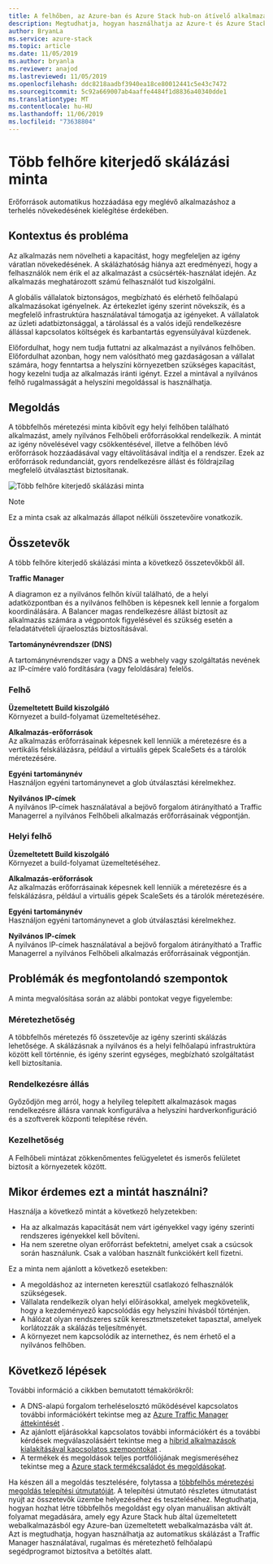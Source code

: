 ```yaml
---
title: A felhőben, az Azure-ban és Azure Stack hub-on átívelő alkalmazások létrehozásának mintája.
description: Megtudhatja, hogyan használhatja az Azure-t és Azure Stack hub-t egy skálázható, Felhőbeli alkalmazások létrehozásához.
author: BryanLa
ms.service: azure-stack
ms.topic: article
ms.date: 11/05/2019
ms.author: bryanla
ms.reviewer: anajod
ms.lastreviewed: 11/05/2019
ms.openlocfilehash: ddc8218aadbf3940ea18ce80012441c5e43c7472
ms.sourcegitcommit: 5c92a669007ab4aaffe4484f1d8836a40340dde1
ms.translationtype: MT
ms.contentlocale: hu-HU
ms.lasthandoff: 11/06/2019
ms.locfileid: "73638804"
---
```

# <a name="cross-cloud-scaling-pattern"></a>Több felhőre kiterjedő skálázási minta

Erőforrások automatikus hozzáadása egy meglévő alkalmazáshoz a terhelés növekedésének kielégítése érdekében.

## <a name="context-and-problem"></a>Kontextus és probléma

Az alkalmazás nem növelheti a kapacitást, hogy megfeleljen az igény váratlan növekedésének. A skálázhatóság hiánya azt eredményezi, hogy a felhasználók nem érik el az alkalmazást a csúcsérték-használat idején. Az alkalmazás meghatározott számú felhasználót tud kiszolgálni.

A globális vállalatok biztonságos, megbízható és elérhető felhőalapú alkalmazásokat igényelnek. Az értekezlet igény szerint növekszik, és a megfelelő infrastruktúra használatával támogatja az igényeket. A vállalatok az üzleti adatbiztonsággal, a tárolással és a valós idejű rendelkezésre állással kapcsolatos költségek és karbantartás egyensúlyával küzdenek.

Előfordulhat, hogy nem tudja futtatni az alkalmazást a nyilvános felhőben. Előfordulhat azonban, hogy nem valósítható meg gazdaságosan a vállalat számára, hogy fenntartsa a helyszíni környezetben szükséges kapacitást, hogy kezelni tudja az alkalmazás iránti igényt. Ezzel a mintával a nyilvános felhő rugalmasságát a helyszíni megoldással is használhatja.

## <a name="solution"></a>Megoldás

A többfelhős méretezési minta kibővít egy helyi felhőben található alkalmazást, amely nyilvános Felhőbeli erőforrásokkal rendelkezik. A mintát az igény növelésével vagy csökkentésével, illetve a felhőben lévő erőforrások hozzáadásával vagy eltávolításával indítja el a rendszer. Ezek az erőforrások redundanciát, gyors rendelkezésre állást és földrajzilag megfelelő útválasztást biztosítanak.

![Több felhőre kiterjedő skálázási minta](media/pattern-cross-cloud-scale/cross-cloud-scaling.png)

> [!NOTE]
> Ez a minta csak az alkalmazás állapot nélküli összetevőire vonatkozik.

## <a name="components"></a>Összetevők

A több felhőre kiterjedő skálázási minta a következő összetevőkből áll.

**Traffic Manager**  

A diagramon ez a nyilvános felhőn kívül található, de a helyi adatközpontban és a nyilvános felhőben is képesnek kell lennie a forgalom koordinálására. A Balancer magas rendelkezésre állást biztosít az alkalmazás számára a végpontok figyelésével és szükség esetén a feladatátvételi újraelosztás biztosításával.

**Tartománynévrendszer (DNS)**  

A tartománynévrendszer vagy a DNS a webhely vagy szolgáltatás nevének az IP-címére való fordítására (vagy feloldására) felelős.

### <a name="cloud"></a>Felhő

**Üzemeltetett Build kiszolgáló**  
Környezet a build-folyamat üzemeltetéséhez.

**Alkalmazás-erőforrások**  
Az alkalmazás erőforrásainak képesnek kell lenniük a méretezésre és a vertikális felskálázásra, például a virtuális gépek ScaleSets és a tárolók méretezésére.

**Egyéni tartománynév**  
Használjon egyéni tartománynevet a glob útválasztási kérelmekhez.

**Nyilvános IP-címek**  
A nyilvános IP-címek használatával a bejövő forgalom átirányítható a Traffic Managerrel a nyilvános Felhőbeli alkalmazás erőforrásainak végpontján.  

### <a name="local-cloud"></a>Helyi felhő

**Üzemeltetett Build kiszolgáló**  
Környezet a build-folyamat üzemeltetéséhez.

**Alkalmazás-erőforrások**  
Az alkalmazás erőforrásainak képesnek kell lenniük a méretezésre és a felskálázásra, például a virtuális gépek ScaleSets és a tárolók méretezésére.

**Egyéni tartománynév**  
Használjon egyéni tartománynevet a glob útválasztási kérelmekhez.

**Nyilvános IP-címek**  
A nyilvános IP-címek használatával a bejövő forgalom átirányítható a Traffic Managerrel a nyilvános Felhőbeli alkalmazás erőforrásainak végpontján. 

## <a name="issues-and-considerations"></a>Problémák és megfontolandó szempontok

A minta megvalósítása során az alábbi pontokat vegye figyelembe:

### <a name="scalability"></a>Méretezhetőség

A többfelhős méretezés fő összetevője az igény szerinti skálázás lehetősége. A skálázásnak a nyilvános és a helyi felhőalapú infrastruktúra között kell történnie, és igény szerint egységes, megbízható szolgáltatást kell biztosítania.

### <a name="availability"></a>Rendelkezésre állás

Győződjön meg arról, hogy a helyileg telepített alkalmazások magas rendelkezésre állásra vannak konfigurálva a helyszíni hardverkonfiguráció és a szoftverek központi telepítése révén.

### <a name="manageability"></a>Kezelhetőség

A Felhőbeli mintázat zökkenőmentes felügyeletet és ismerős felületet biztosít a környezetek között.

## <a name="when-to-use-this-pattern"></a>Mikor érdemes ezt a mintát használni?

Használja a következő mintát a következő helyzetekben:

- Ha az alkalmazás kapacitását nem várt igényekkel vagy igény szerinti rendszeres igényekkel kell bővíteni.
- Ha nem szeretne olyan erőforrást befektetni, amelyet csak a csúcsok során használunk. Csak a valóban használt funkciókért kell fizetni.

Ez a minta nem ajánlott a következő esetekben:

- A megoldáshoz az interneten keresztül csatlakozó felhasználók szükségesek.
- Vállalata rendelkezik olyan helyi előírásokkal, amelyek megkövetelik, hogy a kezdeményező kapcsolódás egy helyszíni hívásból történjen.
- A hálózat olyan rendszeres szűk keresztmetszeteket tapasztal, amelyek korlátozzák a skálázás teljesítményét.
- A környezet nem kapcsolódik az internethez, és nem érhető el a nyilvános felhőben.

## <a name="next-steps"></a>Következő lépések

További információ a cikkben bemutatott témakörökről:
- A DNS-alapú forgalom terheléselosztó működésével kapcsolatos további információkért tekintse meg az [Azure Traffic Manager áttekintését](/azure/traffic-manager/traffic-manager-overview) .
- Az ajánlott eljárásokkal kapcsolatos további információkért és a további kérdések megválaszolásáért tekintse meg a [hibrid alkalmazások kialakításával kapcsolatos szempontokat](overview-app-design-considerations.md) .
- A termékek és megoldások teljes portfóliójának megismeréséhez tekintse meg a [Azure stack termékcsaládot és megoldásokat](/azure-stack).

Ha készen áll a megoldás tesztelésére, folytassa a [többfelhős méretezési megoldás telepítési útmutatóját](solution-deployment-guide-cross-cloud-scaling.md). A telepítési útmutató részletes útmutatást nyújt az összetevők üzembe helyezéséhez és teszteléséhez. Megtudhatja, hogyan hozhat létre többfelhős megoldást egy olyan manuálisan aktivált folyamat megadására, amely egy Azure Stack hub által üzemeltetett webalkalmazásból egy Azure-ban üzemeltetett webalkalmazásba vált át. Azt is megtudhatja, hogyan használhatja az automatikus skálázást a Traffic Manager használatával, rugalmas és méretezhető felhőalapú segédprogramot biztosítva a betöltés alatt.

